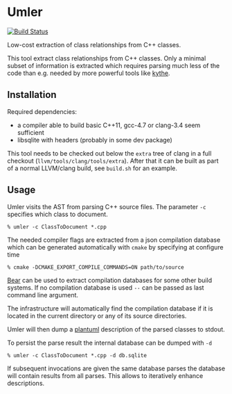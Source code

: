 Umler
=====

[![Build Status](https://travis-ci.org/bbannier/umler.svg)](https://travis-ci.org/bbannier/umler)

Low-cost extraction of class relationships from C++ classes.

This tool extract class relationships from C++ classes. Only a minimal subset
of information is extracted which requires parsing much less of the code than
e.g. needed by more powerful tools like [kythe](http://kythe.io).

Installation
------------

Required dependencies:

* a compiler able to build basic C++11, gcc-4.7 or clang-3.4 seem sufficient
* libsqlite with headers (probably in some dev package)

This tool needs to be checked out below the `extra` tree of clang in a full
checkout (`llvm/tools/clang/tools/extra`).  After that it can be built as part
of a normal LLVM/clang build, see `build.sh` for an example.

Usage
-----

Umler visits the AST from parsing C++ source files. The parameter `-c`
specifies which class to document.

    % umler -c ClassToDocument *.cpp

The needed compiler flags are extracted from a json compilation database which
can be generated automatically with `cmake` by specifying at configure time

    % cmake -DCMAKE_EXPORT_COMPILE_COMMANDS=ON path/to/source

[Bear](https://github.com/rizsotto/Bear) can be used to extract compilation
databases for some other build systems. If no compilation database is used `--`
can be passed as last command line argument.

The infrastructure will automatically find the compilation database if it is
located in the current directory or any of its source directories.

Umler will then dump a [plantuml](http://plantuml.sourceforge.net/) description
of the parsed classes to stdout.

To persist the parse result the internal database can be dumped with `-d`

    % umler -c ClassToDocument *.cpp -d db.sqlite

If subsequent invocations are given the same database parses the database will 
contain results from all parses. This allows to iteratively enhance descriptions. 
